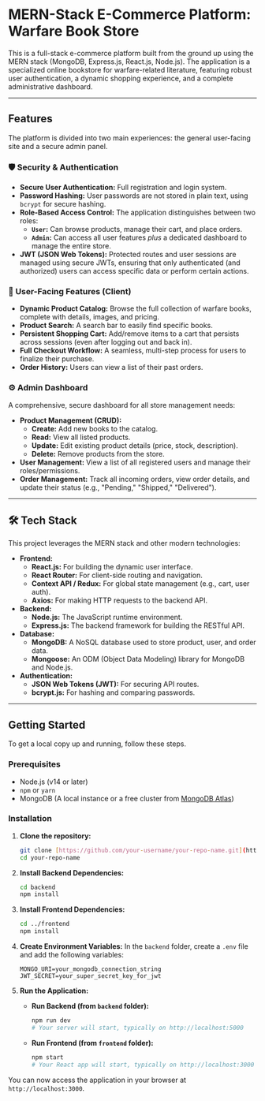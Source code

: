 # MERN-Stack E-Commerce Platform: Warfare Book Store

This is a full-stack e-commerce platform built from the ground up using the MERN stack (MongoDB, Express.js, React.js, Node.js). The application is a specialized online bookstore for warfare-related literature, featuring robust user authentication, a dynamic shopping experience, and a complete administrative dashboard.

---

## Features

The platform is divided into two main experiences: the general user-facing site and a secure admin panel.

### 🛡️ Security & Authentication
* **Secure User Authentication:** Full registration and login system.
* **Password Hashing:** User passwords are not stored in plain text, using `bcrypt` for secure hashing.
* **Role-Based Access Control:** The application distinguishes between two roles:
    * **`User`:** Can browse products, manage their cart, and place orders.
    * **`Admin`:** Can access all user features *plus* a dedicated dashboard to manage the entire store.
* **JWT (JSON Web Tokens):** Protected routes and user sessions are managed using secure JWTs, ensuring that only authenticated (and authorized) users can access specific data or perform certain actions.

### 🛒 User-Facing Features (Client)
* **Dynamic Product Catalog:** Browse the full collection of warfare books, complete with details, images, and pricing.
* **Product Search:** A search bar to easily find specific books.
* **Persistent Shopping Cart:** Add/remove items to a cart that persists across sessions (even after logging out and back in).
* **Full Checkout Workflow:** A seamless, multi-step process for users to finalize their purchase.
* **Order History:** Users can view a list of their past orders.

### ⚙️ Admin Dashboard
A comprehensive, secure dashboard for all store management needs:
* **Product Management (CRUD):**
    * **Create:** Add new books to the catalog.
    * **Read:** View all listed products.
    * **Update:** Edit existing product details (price, stock, description).
    * **Delete:** Remove products from the store.
* **User Management:** View a list of all registered users and manage their roles/permissions.
* **Order Management:** Track all incoming orders, view order details, and update their status (e.g., "Pending," "Shipped," "Delivered").

---

## 🛠️ Tech Stack

This project leverages the MERN stack and other modern technologies:

* **Frontend:**
    * **React.js:** For building the dynamic user interface.
    * **React Router:** For client-side routing and navigation.
    * **Context API / Redux:** For global state management (e.g., cart, user auth).
    * **Axios:** For making HTTP requests to the backend API.
* **Backend:**
    * **Node.js:** The JavaScript runtime environment.
    * **Express.js:** The backend framework for building the RESTful API.
* **Database:**
    * **MongoDB:** A NoSQL database used to store product, user, and order data.
    * **Mongoose:** An ODM (Object Data Modeling) library for MongoDB and Node.js.
* **Authentication:**
    * **JSON Web Tokens (JWT):** For securing API routes.
    * **bcrypt.js:** For hashing and comparing passwords.

---

## Getting Started

To get a local copy up and running, follow these steps.

### Prerequisites
* Node.js (v14 or later)
* `npm` or `yarn`
* MongoDB (A local instance or a free cluster from [MongoDB Atlas](https://www.mongodb.com/cloud/atlas))

### Installation

1.  **Clone the repository:**
    ```sh
    git clone [https://github.com/your-username/your-repo-name.git](https://github.com/your-username/your-repo-name.git)
    cd your-repo-name
    ```

2.  **Install Backend Dependencies:**
    ```sh
    cd backend
    npm install
    ```

3.  **Install Frontend Dependencies:**
    ```sh
    cd ../frontend
    npm install
    ```

4.  **Create Environment Variables:**
    In the `backend` folder, create a `.env` file and add the following variables:
    ```.env
    MONGO_URI=your_mongodb_connection_string
    JWT_SECRET=your_super_secret_key_for_jwt
    ```

5.  **Run the Application:**
    * **Run Backend (from `backend` folder):**
        ```sh
        npm run dev
        # Your server will start, typically on http://localhost:5000
        ```
    * **Run Frontend (from `frontend` folder):**
        ```sh
        npm start
        # Your React app will start, typically on http://localhost:3000
        ```

You can now access the application in your browser at `http://localhost:3000`.
